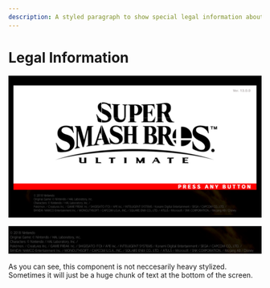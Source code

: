 ```yaml
---
description: A styled paragraph to show special legal information about the game.
---
```


# Legal Information

![Full Title Screen with Legal information](<../.gitbook/assets/super smash bros ultimate title screen>)

![The Legal Information Text component.](<../.gitbook/assets/smash bros ultimate legal information>)

As you can see, this component is not neccesarily heavy stylized. Sometimes it will just be a huge chunk of text at the bottom of the screen.
